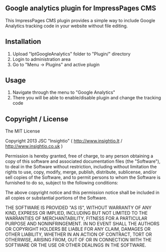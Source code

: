 ## Google analytics plugin for ImpressPages CMS

This ImpressPages CMS plugin provides a simple way to include Google Analytics tracking code in your website
without file editing.

## Installation

1. Upload "IptGoogleAnalytics" folder to "Plugin/" directory
2. Login to administration area
3. Go to "Menu -> Plugins" and active plugin

## Usage

1. Navigate through the menu to "Google Analytics"
2. There you will be able to enable/disable plugin and change the tracking code

## Copyright / License

The MIT License

Copyright 2013 JSC "Insightio" ( http://www.insightio.lt / http://www.insightio.co.uk )

Permission is hereby granted, free of charge, to any person obtaining a copy
of this software and associated documentation files (the "Software"), to deal
in the Software without restriction, including without limitation the rights
to use, copy, modify, merge, publish, distribute, sublicense, and/or sell
copies of the Software, and to permit persons to whom the Software is
furnished to do so, subject to the following conditions:

The above copyright notice and this permission notice shall be included in
all copies or substantial portions of the Software.

THE SOFTWARE IS PROVIDED "AS IS", WITHOUT WARRANTY OF ANY KIND, EXPRESS OR
IMPLIED, INCLUDING BUT NOT LIMITED TO THE WARRANTIES OF MERCHANTABILITY,
FITNESS FOR A PARTICULAR PURPOSE AND NONINFRINGEMENT. IN NO EVENT SHALL THE
AUTHORS OR COPYRIGHT HOLDERS BE LIABLE FOR ANY CLAIM, DAMAGES OR OTHER
LIABILITY, WHETHER IN AN ACTION OF CONTRACT, TORT OR OTHERWISE, ARISING FROM,
OUT OF OR IN CONNECTION WITH THE SOFTWARE OR THE USE OR OTHER DEALINGS IN
THE SOFTWARE.
